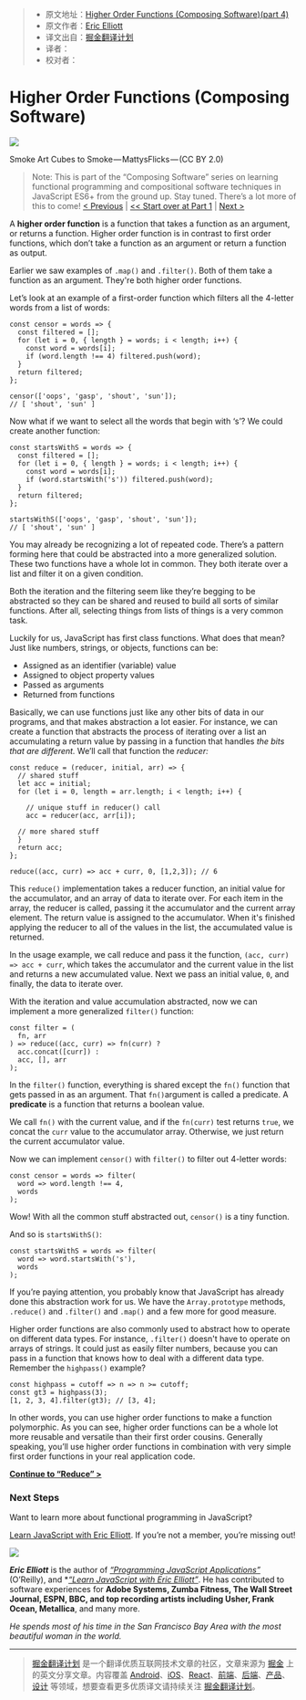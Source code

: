 > * 原文地址：[Higher Order Functions (Composing Software)(part 4)](https://medium.com/javascript-scene/higher-order-functions-composing-software-5365cf2cbe99)
> * 原文作者：[Eric Elliott](https://medium.com/@_ericelliott?source=post_header_lockup)
> * 译文出自：[掘金翻译计划](https://github.com/xitu/gold-miner)
> * 译者：
> * 校对者：

# Higher Order Functions (Composing Software) #

<img class="progressiveMedia-noscript js-progressiveMedia-inner" src="https://cdn-images-1.medium.com/max/800/1*uVpU7iruzXafhU2VLeH4lw.jpeg">

Smoke Art Cubes to Smoke — MattysFlicks — (CC BY 2.0)
> Note: This is part of the “Composing Software” series on learning functional programming and compositional software techniques in JavaScript ES6+ from the ground up. Stay tuned. There’s a lot more of this to come!
> [< Previous](https://medium.com/javascript-scene/a-functional-programmers-introduction-to-javascript-composing-software-d670d14ede30#.gof8dsqh9) | [<< Start over at Part 1](https://medium.com/javascript-scene/the-rise-and-fall-and-rise-of-functional-programming-composable-software-c2d91b424c8c#.2dfd6n6qe)  | [Next >](https://medium.com/javascript-scene/reduce-composing-software-fe22f0c39a1d) 

A **higher order function** is a function that takes a function as an argument, or returns a function. Higher order function is in contrast to first order functions, which don’t take a function as an argument or return a function as output.

Earlier we saw examples of `.map()` and `.filter()`. Both of them take a function as an argument. They're both higher order functions.

Let’s look at an example of a first-order function which filters all the 4-letter words from a list of words:

```
const censor = words => {
  const filtered = [];
  for (let i = 0, { length } = words; i < length; i++) {
    const word = words[i];
    if (word.length !== 4) filtered.push(word);
  }
  return filtered;
};

censor(['oops', 'gasp', 'shout', 'sun']);
// [ 'shout', 'sun' ]
```

Now what if we want to select all the words that begin with ‘s’? We could create another function:

```
const startsWithS = words => {
  const filtered = [];
  for (let i = 0, { length } = words; i < length; i++) {
    const word = words[i];
    if (word.startsWith('s')) filtered.push(word);
  }
  return filtered;
};

startsWithS(['oops', 'gasp', 'shout', 'sun']);
// [ 'shout', 'sun' ]
```

You may already be recognizing a lot of repeated code. There’s a pattern forming here that could be abstracted into a more generalized solution. These two functions have a whole lot in common. They both iterate over a list and filter it on a given condition.

Both the iteration and the filtering seem like they’re begging to be abstracted so they can be shared and reused to build all sorts of similar functions. After all, selecting things from lists of things is a very common task.

Luckily for us, JavaScript has first class functions. What does that mean? Just like numbers, strings, or objects, functions can be:

- Assigned as an identifier (variable) value
- Assigned to object property values
- Passed as arguments
- Returned from functions

Basically, we can use functions just like any other bits of data in our programs, and that makes abstraction a lot easier. For instance, we can create a function that abstracts the process of iterating over a list an accumulating a return value by passing in a function that handles *the bits that are different.* We’ll call that function the *reducer:*

```
const reduce = (reducer, initial, arr) => {
  // shared stuff
  let acc = initial;
  for (let i = 0, length = arr.length; i < length; i++) {

    // unique stuff in reducer() call
    acc = reducer(acc, arr[i]);

  // more shared stuff
  }
  return acc;
};

reduce((acc, curr) => acc + curr, 0, [1,2,3]); // 6
```

This `reduce()` implementation takes a reducer function, an initial value for the accumulator, and an array of data to iterate over. For each item in the array, the reducer is called, passing it the accumulator and the current array element. The return value is assigned to the accumulator. When it's finished applying the reducer to all of the values in the list, the accumulated value is returned.

In the usage example, we call reduce and pass it the function, `(acc, curr) => acc + curr`, which takes the accumulator and the current value in the list and returns a new accumulated value. Next we pass an initial value, `0`, and finally, the data to iterate over.

With the iteration and value accumulation abstracted, now we can implement a more generalized `filter()` function:

```
const filter = (
  fn, arr
) => reduce((acc, curr) => fn(curr) ?
  acc.concat([curr]) :
  acc, [], arr
);
```

In the `filter()` function, everything is shared except the `fn()` function that gets passed in as an argument. That `fn()`argument is called a predicate. A **predicate** is a function that returns a boolean value.

We call `fn()` with the current value, and if the `fn(curr)` test returns `true`, we concat the `curr` value to the accumulator array. Otherwise, we just return the current accumulator value.

Now we can implement `censor()` with `filter()` to filter out 4-letter words:

```
const censor = words => filter(
  word => word.length !== 4,
  words
);
```

Wow! With all the common stuff abstracted out, `censor()` is a tiny function.

And so is `startsWithS()`:

```
const startsWithS = words => filter(
  word => word.startsWith('s'),
  words
);
```

If you’re paying attention, you probably know that JavaScript has already done this abstraction work for us. We have the `Array.prototype` methods, `.reduce()` and `.filter()` and `.map()` and a few more for good measure.

Higher order functions are also commonly used to abstract how to operate on different data types. For instance, `.filter()` doesn't have to operate on arrays of strings. It could just as easily filter numbers, because you can pass in a function that knows how to deal with a different data type. Remember the `highpass()` example?

```
const highpass = cutoff => n => n >= cutoff;
const gt3 = highpass(3);
[1, 2, 3, 4].filter(gt3); // [3, 4];
```

In other words, you can use higher order functions to make a function polymorphic. As you can see, higher order functions can be a whole lot more reusable and versatile than their first order cousins. Generally speaking, you’ll use higher order functions in combination with very simple first order functions in your real application code.

[**Continue to “Reduce” >**](https://medium.com/javascript-scene/reduce-composing-software-fe22f0c39a1d)

### Next Steps ###

Want to learn more about functional programming in JavaScript?

[Learn JavaScript with Eric Elliott](http://ericelliottjs.com/product/lifetime-access-pass/). If you’re not a member, you’re missing out!

[<img class="progressiveMedia-noscript js-progressiveMedia-inner" src="https://cdn-images-1.medium.com/max/800/1*3njisYUeHOdyLCGZ8czt_w.jpeg">
](https://ericelliottjs.com/product/lifetime-access-pass/) 

***Eric Elliott*** is the author of [*“Programming JavaScript Applications”*](http://pjabook.com) (O’Reilly), and *[*“Learn JavaScript with Eric Elliott”*](http://ericelliottjs.com/product/lifetime-access-pass/). He has contributed to software experiences for **Adobe Systems, Zumba Fitness, The Wall Street Journal, ESPN, BBC, and top recording artists including Usher, Frank Ocean, Metallica**, and many more.

*He spends most of his time in the San Francisco Bay Area with the most beautiful woman in the world.*

---

> [掘金翻译计划](https://github.com/xitu/gold-miner) 是一个翻译优质互联网技术文章的社区，文章来源为 [掘金](https://juejin.im) 上的英文分享文章。内容覆盖 [Android](https://github.com/xitu/gold-miner#android)、[iOS](https://github.com/xitu/gold-miner#ios)、[React](https://github.com/xitu/gold-miner#react)、[前端](https://github.com/xitu/gold-miner#前端)、[后端](https://github.com/xitu/gold-miner#后端)、[产品](https://github.com/xitu/gold-miner#产品)、[设计](https://github.com/xitu/gold-miner#设计) 等领域，想要查看更多优质译文请持续关注 [掘金翻译计划](https://github.com/xitu/gold-miner)。

